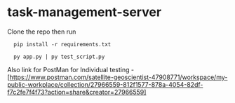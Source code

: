 # task-management-server

  Clone the repo then run

```
  pip install -r requirements.txt
```

```
  py app.py | py test_script.py
```

Also link for PostMan for Individual testing - 
[https://www.postman.com/satellite-geoscientist-47908771/workspace/my-public-workplace/collection/27966559-812f1577-878a-4054-82df-f7c2fe7f4f73?action=share&creator=27966559]
